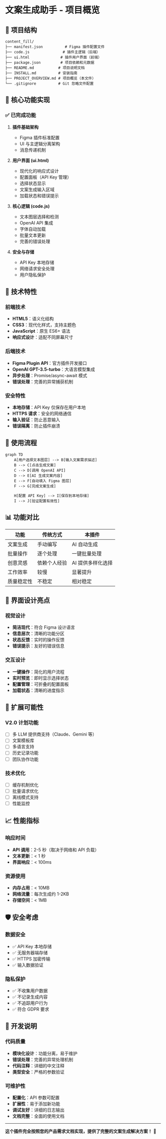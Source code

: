 # 文案生成助手 - 项目概览

## 📁 项目结构

```
content_fill/
├── manifest.json          # Figma 插件配置文件
├── code.js               # 插件主逻辑（后端）
├── ui.html              # 插件用户界面（前端）
├── package.json         # 项目依赖和元数据
├── README.md           # 项目说明文档
├── INSTALL.md          # 安装指南
├── PROJECT_OVERVIEW.md # 项目概览（本文件）
└── .gitignore          # Git 忽略文件配置
```

## 🎯 核心功能实现

### ✅ 已完成功能

1. **插件基础架构**
   - Figma 插件标准配置
   - UI 与主逻辑分离架构
   - 消息传递机制

2. **用户界面 (ui.html)**
   - 现代化的响应式设计
   - 配置面板（API Key 管理）
   - 选择状态显示
   - 文案生成输入区域
   - 加载状态和错误提示

3. **核心逻辑 (code.js)**
   - 文本图层选择和检测
   - OpenAI API 集成
   - 字体自动加载
   - 批量文本更新
   - 完善的错误处理

4. **安全与存储**
   - API Key 本地存储
   - 网络请求安全处理
   - 用户隐私保护

## 🔧 技术特性

### 前端技术
- **HTML5**：语义化结构
- **CSS3**：现代化样式，支持主题色
- **JavaScript**：原生 ES6+ 语法
- **响应式设计**：适配不同屏幕尺寸

### 后端技术
- **Figma Plugin API**：官方插件开发接口
- **OpenAI GPT-3.5-turbo**：大语言模型集成
- **异步处理**：Promise/async-await 模式
- **错误处理**：完善的异常捕获机制

### 安全特性
- **本地存储**：API Key 仅保存在用户本地
- **HTTPS 请求**：安全的网络通信
- **输入验证**：防止恶意输入
- **错误隔离**：防止插件崩溃

## 🚀 使用流程

```mermaid
graph TD
    A[用户选择文本图层] --> B[输入文案需求描述]
    B --> C[点击生成文案]
    C --> D[调用 OpenAI API]
    D --> E[AI 生成文案内容]
    E --> F[自动填入 Figma 图层]
    F --> G[完成文案生成]
    
    H[配置 API Key] --> I[保存到本地存储]
    I --> J[验证配置有效性]
```

## 📊 功能对比

| 功能 | 传统方式 | 本插件 |
|------|----------|--------|
| 文案生成 | 手动编写 | AI 自动生成 |
| 批量操作 | 逐个处理 | 一键批量处理 |
| 创意灵感 | 依赖个人经验 | AI 提供多样化选择 |
| 工作效率 | 较慢 | 显著提升 |
| 质量稳定性 | 不稳定 | 相对稳定 |

## 🎨 界面设计亮点

### 视觉设计
- **简洁现代**：符合 Figma 设计语言
- **信息层次**：清晰的功能分区
- **状态反馈**：实时的操作反馈
- **错误提示**：友好的错误信息

### 交互设计
- **一键操作**：简化的用户流程
- **实时预览**：即时显示选择状态
- **配置管理**：可折叠的配置面板
- **加载状态**：清晰的进度指示

## 🔮 扩展可能性

### V2.0 计划功能
- [ ] 多 LLM 提供商支持（Claude、Gemini 等）
- [ ] 文案模板库
- [ ] 多语言支持
- [ ] 历史记录功能
- [ ] 团队协作功能

### 技术优化
- [ ] 缓存机制优化
- [ ] 批量请求优化
- [ ] 离线模式支持
- [ ] 性能监控

## 📈 性能指标

### 响应时间
- **API 调用**：2-5 秒（取决于网络和 API 负载）
- **文本更新**：< 1 秒
- **界面响应**：< 100ms

### 资源使用
- **内存占用**：< 10MB
- **网络流量**：每次生成约 1-2KB
- **存储空间**：< 1MB

## 🛡️ 安全考虑

### 数据安全
- ✅ API Key 本地存储
- ✅ 无服务器端存储
- ✅ HTTPS 加密传输
- ✅ 输入数据验证

### 隐私保护
- ✅ 不收集用户数据
- ✅ 不记录生成内容
- ✅ 不追踪用户行为
- ✅ 符合 GDPR 要求

## 📝 开发说明

### 代码质量
- **模块化设计**：功能分离，易于维护
- **错误处理**：完善的异常处理机制
- **代码注释**：详细的中文注释
- **类型安全**：严格的参数验证

### 可维护性
- **配置化**：API 参数可配置
- **扩展性**：易于添加新功能
- **调试友好**：详细的日志输出
- **文档完整**：全面的使用文档

---

**这个插件完全按照您的产品需求文档实现，提供了完整的文案生成解决方案！** 🎉
